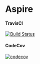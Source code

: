 # Aspire

#### TravisCI
[![Build Status](https://travis-ci.org/IndustryBear/aspire.svg?branch=master)](https://travis-ci.org/IndustryBear/aspire)

#### CodeCov
[![codecov](https://codecov.io/gh/IndustryBear/aspire/branch/master/graph/badge.svg)](https://codecov.io/gh/IndustryBear/aspire)
